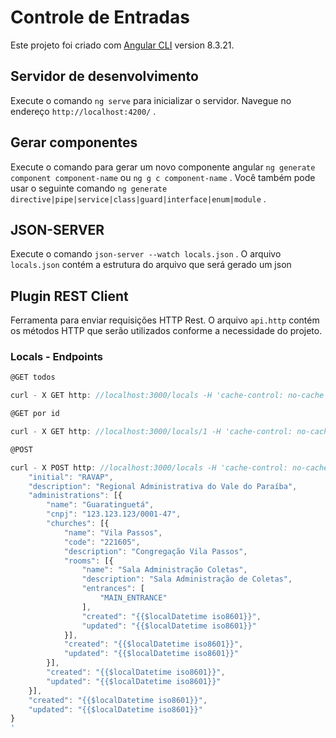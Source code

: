 # Controle de Entradas

Este projeto foi criado com [Angular CLI](https://github.com/angular/angular-cli) version 8.3.21.

## Servidor de desenvolvimento

Execute o comando `ng serve` para inicializar o servidor. Navegue no endereço `http://localhost:4200/` .

## Gerar componentes

Execute o comando para gerar um novo componente angular `ng generate component component-name` ou `ng g c component-name` .
Você também pode usar o seguinte comando `ng generate directive|pipe|service|class|guard|interface|enum|module` .

## JSON-SERVER

Execute o comando `json-server --watch locals.json` . O arquivo `locals.json` contém a estrutura do arquivo que será gerado um json

## Plugin REST Client

Ferramenta para enviar requisições HTTP Rest.
O arquivo `api.http` contém os métodos HTTP que serão utilizados conforme a necessidade do projeto.

### Locals - Endpoints

``` js
@GET todos

curl - X GET http: //localhost:3000/locals -H 'cache-control: no-cache'
```

``` js
@GET por id

curl - X GET http: //localhost:3000/locals/1 -H 'cache-control: no-cache'
```

``` js
@POST

curl - X POST http: //localhost:3000/locals -H 'cache-control: no-cache' -H'content-type: application/json' -d '{
    "initial": "RAVAP",
    "description": "Regional Administrativa do Vale do Paraíba",
    "administrations": [{
        "name": "Guaratinguetá",
        "cnpj": "123.123.123/0001-47",
        "churches": [{
            "name": "Vila Passos",
            "code": "221605",
            "description": "Congregação Vila Passos",
            "rooms": [{
                "name": "Sala Administração Coletas",
                "description": "Sala Administração de Coletas",
                "entrances": [
                    "MAIN_ENTRANCE"
                ],
                "created": "{{$localDatetime iso8601}}",
                "updated": "{{$localDatetime iso8601}}"
            }],
            "created": "{{$localDatetime iso8601}}",
            "updated": "{{$localDatetime iso8601}}"
        }],
        "created": "{{$localDatetime iso8601}}",
        "updated": "{{$localDatetime iso8601}}"
    }],
    "created": "{{$localDatetime iso8601}}",
    "updated": "{{$localDatetime iso8601}}"
}
'
```

<!-- ## Build

Run `ng build` to build the project. The build artifacts will be stored in the `dist/` directory. Use the `--prod` flag for a production build.-->

<!-- ## Running unit tests

Run `ng test` to execute the unit tests via [Karma](https://karma-runner.github.io).-->

<!-- ## Running end-to-end tests

Run `ng e2e` to execute the end-to-end tests via [Protractor](http://www.protractortest.org/).-->

<!-- ## Further help

To get more help on the Angular CLI use `ng help` or go check out the [Angular CLI README](https://github.com/angular/angular-cli/blob/master/README.md).-->

